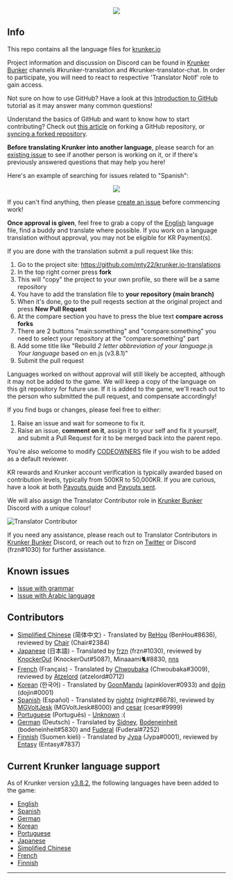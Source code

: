 <div align="center">
<a href="https://krunker.io" target="_blank"><img src="https://c8.idle.host/img/Translation_Projekt.png"></a>
<br>
</div>


Info
------

This repo contains all the language files for [krunker.io](https://krunker.io)

Project information and discussion on Discord can be found in [Krunker Bunker](https://discord.gg/krunker) channels #krunker-translation and #krunker-translator-chat. In order to participate, you will need to react to respective 'Translator Notif' role to gain access.

Not sure on how to use GitHub? Have a look at this [Introduction to GitHub](https://lab.github.com/githubtraining/introduction-to-github) tutorial as it may answer many common questions!

Understand the basics of GitHub and want to know how to start contributing? Check out [this article](https://docs.github.com/en/github/getting-started-with-github/fork-a-repo) on forking a GitHub repository, or [syncing a forked repository](https://docs.github.com/en/github/collaborating-with-issues-and-pull-requests/syncing-a-fork).

**Before translating Krunker into another language**, please search for an [existing issue](https://github.com/mty22/krunker.io-translations/issues) to see if another person is working on it, or if there's previously answered questions that may help you here!

Here's an example of searching for issues related to "Spanish":

<div align="center">
<a href="https://github.com/mty22/krunker.io-translations/issues?q=Spanish" target="_blank"><img src="https://c8.idle.host/img/github-search-feature.jpg"></a>
<br>
</div>

If you can't find anything, then please [create an issue](https://github.com/mty22/krunker.io-translations/issues/new) before commencing work!

**Once approval is given**, feel free to grab a copy of the [English](https://github.com/mty22/krunker.io-translations/blob/main/en.js) language file, find a buddy and translate where possible. If you work on a language translation without approval, you may not be eligible for KR Payment(s).

If you are done with the translation submit a pull request like this:

1. Go to the project site: https://github.com/mty22/krunker.io-translations
2. In the top right corner press **fork**
3. This will "copy" the project to your own profile, so there will be a same repository
4. You have to add the translation file to **your repository (main branch)**
5. When it's done, go to the pull reqests section at the original project and press **New Pull Request**
6. At the compare section you have to press the blue text **compare across forks**
7. There are 2 buttons "main:something" and "compare:something" you need to select your repository at the "compare:something" part
8. Add some title like "Rebuild *2 letter abbreviation of your language*.js *Your language* based on en.js (v3.8.1)"
9. Submit the pull request

Languages worked on without approval will still likely be accepted, although it may not be added to the game. We will keep a copy of the language on this git repository for future use. If it is added to the game, we'll reach out to the person who submitted the pull request, and compensate accordingly!

If you find bugs or changes, please feel free to either:

 1) Raise an issue and wait for someone to fix it.
 2) Raise an issue, **comment on it**, assign it to your self and fix it yourself, and submit a Pull Request for it to be merged back into the parent repo.

You're also welcome to modify [CODEOWNERS](https://github.com/mty22/krunker.io-translations/blob/main/CODEOWNERS) file if you wish to be added as a default reviewer.

KR rewards and Krunker account verification is typically awarded based on contribution levels, typically from 500KR to 50,000KR. If you are curious, have a look at both [Payouts guide](https://github.com/mty22/krunker.io-translations/blob/main/kr_payment_guide.txt) and [Payouts sent](https://github.com/mty22/krunker.io-translations/blob/main/kr_payouts.csv).

We will also assign the Translator Contributor role in [Krunker Bunker](https://discord.gg/krunker) Discord with a unique colour!

![Translator Contributor](https://c8.idle.host/img/kb-translator-role.png)

If you need any assistance, please reach out to Translator Contributors in [Krunker Bunker](https://discord.gg/krunker) Discord, or reach out to frzn on [Twitter](https://twitter.com/frznmatt) or Discord (frzn#1030) for further assistance.


Known issues
------
- [Issue with grammar](https://github.com/mty22/Krunker-Languages/issues/1)
- [Issue with Arabic language](https://github.com/mty22/krunker.io-translations/issues/2)



Contributors
------
- [Simplified Chinese](https://github.com/mty22/krunker.io-translations/blob/main/zh.js) (简体中文) - Translated by [ReHou](https://krunker.io/social.html?p=profile&q=ReHou) (BenHou#8636), reviewed by [Chair](https://krunker.io/social.html?p=profile&q=AnimeWeebTrash) (Chair#2384)
- [Japanese](https://github.com/mty22/krunker.io-translations/blob/main/jp.js) (日本語) - Translated by [frzn](https://krunker.io/social.html?p=frzn) (frzn#1030), reviewed by [KnockerOut](https://krunker.io/social.html?p=profile&q=KnockerOut) (KnockerOut#5087), Minaaami🐈#8830, [nns](https://krunker.io/social.html?p=profile&q=nns__Twitch)
- [French](https://github.com/mty22/krunker.io-translations/blob/main/fr.js) (Français) - Translated by [Chwoubaka](https://krunker.io/social.html?p=Chwoubaka) (Chwoubaka#3009), reviewed by [Atzelord](https://krunker.io/social.html?p=profile&q=Atzelord) (atzelord#0712)
- [Korean](https://github.com/mty22/krunker.io-translations/blob/main/kr.js) (한국어) - Translated by [GoonMandu](https://krunker.io/social.html?p=GoonMandu) (apinklover#0933) and [dojin](https://krunker.io/social.html?p=profile&q=dojin.) (dojin#0001)
- [Spanish](https://github.com/mty22/krunker.io-translations/blob/main/es.js) (Español) - Translated by [nightz](https://krunker.io/social.html?p=profile&q=xlNightmare) (nightz#6678), reviewed by [MGVoltJesk](https://krunker.io/social.html?p=profile&q=MGVoltJesk) (MGVoltJesk#8000) and [cesar](https://krunker.io/social.html?p=profile&q=AMOLAPIJA) (cesar#9999)
- [Portuguese](https://github.com/mty22/krunker.io-translations/blob/main/pr.js) (Português) - [Unknown](https://c8.idle.host/sadpepe.png) :(
- [German](https://github.com/mty22/krunker.io-translations/blob/main/de.js) (Deutsch) - Translated by [Sidney](https://krunker.io/social.html?p=profile&q=Sidney), [Bodeneinheit](https://krunker.io/social.html?p=profile&q=Bodeneinheit) (bodeneinheit#5830) and [Fuderal](https://krunker.io/social.html?p=profile&q=zzzrobinzzz) (Fuderal#7252)
- [Finnish](https://github.com/mty22/krunker.io-translations/blob/main/fi.js) (Suomen kieli) - Translated by [Jypa](https://krunker.io/social.html?p=profile&q=Jypa) (Jypa#0001), reviewed by [Entasy](https://krunker.io/social.html?p=profile&q=Entasy) (Entasy#7837)


Current Krunker language support
------

As of Krunker version [v3.8.2](https://krunker.io/docs/versions.txt), the following languages have been added to the game:

- [English](https://github.com/mty22/krunker.io-translations/blob/main/en.js)
- [Spanish](https://github.com/mty22/krunker.io-translations/blob/main/es.js)
- [German](https://github.com/mty22/krunker.io-translations/blob/main/de.js)
- [Korean](https://github.com/mty22/krunker.io-translations/blob/main/kr.js)
- [Portuguese](https://github.com/mty22/krunker.io-translations/blob/main/pr.js)
- [Japanese](https://github.com/mty22/krunker.io-translations/blob/main/jp.js)
- [Simplified Chinese](https://github.com/mty22/krunker.io-translations/blob/main/zh.js)
- [French](https://github.com/mty22/krunker.io-translations/blob/main/fr.js)
- [Finnish](https://github.com/mty22/krunker.io-translations/blob/main/fi.js)
------
